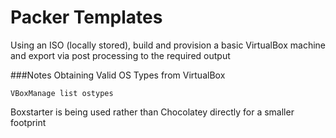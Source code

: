 # Packer Templates
Using an ISO (locally stored), build and provision a basic VirtualBox machine and export via post processing to the required output

###Notes
Obtaining Valid OS Types from VirtualBox
```
VBoxManage list ostypes
```

Boxstarter is being used rather than Chocolatey directly for a smaller footprint